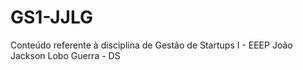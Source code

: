 # GS1-JJLG
Conteúdo referente à disciplina de Gestão de Startups I - EEEP João Jackson Lobo Guerra - DS
